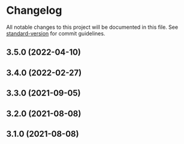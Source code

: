 # Changelog

All notable changes to this project will be documented in this file. See [standard-version](https://github.com/conventional-changelog/standard-version) for commit guidelines.

## 3.5.0 (2022-04-10)

## 3.4.0 (2022-02-27)

## 3.3.0 (2021-09-05)

## 3.2.0 (2021-08-08)

## 3.1.0 (2021-08-08)
